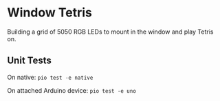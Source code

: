 # Window Tetris

Building a grid of 5050 RGB LEDs to mount in the window and play Tetris on.

## Unit Tests

On native: `pio test -e native`

On attached Arduino device: `pio test -e uno`

